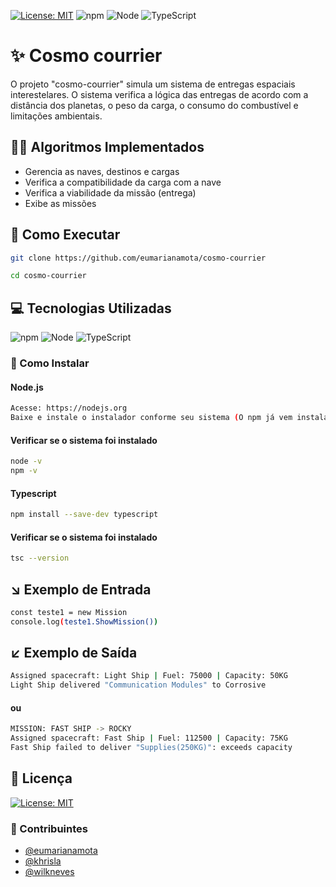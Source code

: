 [![License: MIT](https://img.shields.io/badge/License-MIT-yellow.svg)](https://opensource.org/licenses/MIT) ![npm](https://img.shields.io/npm/v/nome-do-pacote) ![Node](https://img.shields.io/badge/node-%3E%3D14.0.0-brightgreen) ![TypeScript](https://img.shields.io/badge/TypeScript-4.9.5-blue)
# ✨ Cosmo courrier
O projeto "cosmo-courrier" simula um sistema de entregas espaciais interestelares. O sistema verifica a lógica das entregas de acordo com a distância dos planetas, o peso da carga, o consumo do combustível e limitações ambientais.

## 👩‍💻 Algoritmos Implementados
- Gerencia as naves, destinos e cargas
- Verifica a compatibilidade da carga com a nave
- Verifica a viabilidade da missão (entrega)
- Exibe as missões

## 📩 Como Executar 
```bash
git clone https://github.com/eumarianamota/cosmo-courrier

cd cosmo-courrier
```
## 💻 Tecnologias Utilizadas
![npm](https://img.shields.io/npm/v/nome-do-pacote) ![Node](https://img.shields.io/badge/node-%3E%3D14.0.0-brightgreen) ![TypeScript](https://img.shields.io/badge/TypeScript-4.9.5-blue)

### 📲 Como Instalar
#### Node.js
```bash
Acesse: https://nodejs.org 
Baixe e instale o instalador conforme seu sistema (O npm já vem instalado junto ao Node).
```
#### Verificar se o sistema foi instalado
```bash
node -v
npm -v
```
#### Typescript
```bash
npm install --save-dev typescript
```
#### Verificar se o sistema foi instalado
```bash
tsc --version
```

## ↘ Exemplo de Entrada
```bash
const teste1 = new Mission
console.log(teste1.ShowMission())
```

## ↙ Exemplo de Saída
```bash
Assigned spacecraft: Light Ship | Fuel: 75000 | Capacity: 50KG
Light Ship delivered "Communication Modules" to Corrosive
```
#### ou
```bash
MISSION: FAST SHIP -> ROCKY
Assigned spacecraft: Fast Ship | Fuel: 112500 | Capacity: 75KG
Fast Ship failed to deliver "Supplies(250KG)": exceeds capacity
```

## 🧾 Licença
[![License: MIT](https://img.shields.io/badge/License-MIT-yellow.svg)](https://opensource.org/licenses/MIT)

### 👥 Contribuintes 
- [@eumarianamota](https://github.com/eumarianamota) 
- [@khrisla](https://github.com/khrisla)
- [@wilkneves](https://github.com/wilkneves)